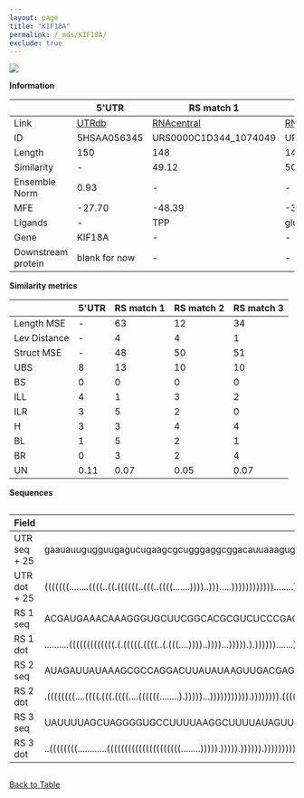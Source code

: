 ```yaml
---
layout: page
title: "KIF18A"
permalink: /_mds/KIF18A/
exclude: true
---
```




![](../../alns_9.28.22/aln_5HSAA056345_0.968.png?raw=true)


**Information**

| | 5'UTR       | RS match 1   | RS match 2  | RS match 3 |
| ---- | ----------- | ----------- | ----------- | ----------- |
| Link | <a href="http://utrdb.ba.itb.cnr.it/getutr/5HSAA056345/1" target="_blank" rel="noopener noreferrer">UTRdb</a>   | <a href="https://rnacentral.org/rna/URS0000C1D344/1074049" target="_blank" rel="noopener noreferrer">RNAcentral</a>     |<a href="https://rnacentral.org/rna/URS0000BFAF96/1262767" target="_blank" rel="noopener noreferrer">RNAcentral</a>  | <a href="https://rnacentral.org/rna/URS0000AB3ECD/272562" target="_blank" rel="noopener noreferrer">RNAcentral</a>   |
| ID | 5HSAA056345     | URS0000C1D344_1074049     | URS0000BFAF96_1262767     | URS0000AB3ECD_272562     |
| Length | 150     |  148    | 148   |  149    |
| Similarity | - | 49.12 | 50.86 | 51.37 |
| Ensemble Norm | 0.93 | - | - | - |
| MFE | -27.70 | -48.39 | -31.90 | -29.90 |
| Ligands | - | TPP | glucosamine | TPP |
| Gene | KIF18A | - | - | - |
| Downstream protein | blank for now    |    -    | -  | - |


**Similarity metrics**

| | 5'UTR       | RS match 1   | RS match 2  | RS match 3 |
| ---- | ----------- | ----------- | ----------- | ----------- |
| Length MSE | - | 63 | 12 | 34 |
| Lev Distance | - | 4 | 4 | 1 |
| Struct MSE | - | 48 | 50 | 51 |
| UBS| 8 | 13 | 10 | 10 |
| BS | 0 | 0 | 0 | 0 |
| ILL | 4 | 1 | 3 | 2 |
| ILR | 3 | 5 | 2 | 0 |
| H | 3 | 3 | 4 | 4 |
| BL | 1 | 5 | 2 | 1 |
| BR | 0 | 3 | 2 | 4 |
| UN | 0.11 | 0.07 | 0.05 | 0.07 |

**Sequences**


<div style="overflow-x:auto;">

<table>
<colgroup>
<col width="30%" />
<col width="70%" />
</colgroup>
<thead>
<tr class="header">
<th>Field</th>
<th>Description</th>
</tr>
</thead>
<tbody>
<tr>
<td markdown="span">UTR seq + 25 </td>
<td markdown="span"> gaauauugugguugagucugaagcgcugggaggcggacauuaaagugaagugguugcgguaaccuggccugggccugaaagaaguauucaaguauuuauacagauaggaaucaagauaaucaacaATGTCTGTCACTGAGGAAGACCTGT </td>
</tr>
<tr>
<td markdown="span">UTR dot + 25  </td>
<td markdown="span"> (((((((........((((..((.((((((..(((..((((.......))))..))).....))))))))))))........)))))))..........(((((((....................))))))).....(((....)))..
</td>
</tr>


<tr>
<td markdown="span">RS 1 seq </td>
<td markdown="span"> ACGAUGAAACAAAGGGUGCUUCGGCACGCGUCUCCCGACUCAUGAGAAUGGAAGGGGAAAACGCGCGGUGAGGCUGAGAGAGUCCCUUUAGAGUCCCUUUGCACCCGAUCCGGGUAAUACCGGCGAGGGAAGUUUCCGGAAACCGCCG
</td>
</tr>


<tr>
<td markdown="span">RS 1 dot </td>
<td markdown="span"> ..........(((((((((((((.(.(((((.((((..(.(((....))))..))))...))))).).)))))).......).)))))).(((((((.(((((((((...))))).......))))))))...)))(((......)))
</td>
</tr>


<tr>
<td markdown="span">RS 2 seq </td>
<td markdown="span"> AUAGAUUAUAAAGCGCCAGGACUUAUAUAAGUUGACGAGGACUAGAUUAAUCGAAUGAUUCGGCGGAUGGUCUAGAGGCAUAGUACUGCCUAAGCGAUGAACAAAAACAUUGAGUGAUCAAUGAACAGAUUUCAUCAGGUACUCCUUU
</td>
</tr>


<tr>
<td markdown="span">RS 2 dot </td>
<td markdown="span"> .((((((((....((((.(((.((((....((((((........).)))))...))))))))))).)))))))).(((((......)))))....((((((......((((((....)))))).......))))))(((....)))..
</td>
</tr>


<tr>
<td markdown="span">RS 3 seq </td>
<td markdown="span"> UAUUUUAGCUAGGGGUGCCUUUUAAGGCUUUUAUAGUUGAUAUCAUUAAAAAUAUUUAACUAAUAAAAGACUUUAGGCUGAGAGGAGAAAUCCAACCCUUUGAACUUGAUGUAGUUAAUACUACCGUAGGGAAGCAGUGCAUUGUAUAU
</td>
</tr>


<tr>
<td markdown="span">RS 3 dot </td>
<td markdown="span"> ..((((((((............(((((((((((((((((((((........))))).))))).)))))).)))))))))))))(((....)))..((((.((........(((((....))))))).))))..(((......)))....
</td>
</tr>

</tbody>
</table>


</div>


[Back to Table](../../display)
